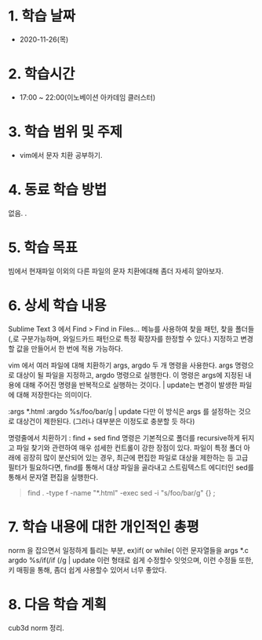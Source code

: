 # 1. 학습 날짜

* 2020-11-26(목)

# 2. 학습시간

* 17:00 ~ 22:00(이노베이션 아카데임 클러스터)

# 3. 학습 범위 및 주제

* vim에서 문자 치환 공부하기. 

 # 4. 동료 학습 방법

없음.  .

# 5. 학습 목표

빔에서 현재파일 이외의 다른 파일의 문자 치환에대해 좀더 자세히 알아보자. 

# 6. 상세 학습 내용

Sublime Text 3 에서
Find > Find in Files... 메뉴를 사용하여 찾을 패턴, 찾을 폴더들 (,로 구분가능하며, 와일드카드 패턴으로 특정 확장자를 한정할 수 있다.) 지정하고 변경할 값을 만들어서 한 번에 적용 가능하다.


vim 에서 여러 파일에 대해 치환하기
args, argdo 두 개 명령을 사용한다. args 명령으로 대상이 될 파일을 지정하고, argdo 명령으로 실행한다. 이 명령은 args에 지정된 내용에 대해 주어진 명령을 반복적으로 실행하는 것이다. | update는 변경이 발생한 파일에 대해 저장한다는 의미이다.

:args *.html
:argdo %s/foo/bar/g | update
다만 이 방식은 args 를 설정하는 것으로 대상건이 제한된다. (그러나 대부분은 이정도로 충분할 듯 하다)

명령줄에서 치환하기 : find + sed
find 명령은 기본적으로 폴더를 recursive하게 뒤지고 파일 찾기와 관련하여 매우 섬세한 컨트롤이 강한 장점이 있다. 파일이 특정 폴더 아래에 굉장히 많이 분산되어 있는 경우, 최근에 편집한 파일로 대상을 제한하는 등 고급 필터가 필요하다면, find를 통해서 대상 파일을 골라내고 스트림텍스트 에디터인 sed를 통해서 문자열 편집을 실행한다.

> find . -type f -name "*.html" -exec sed -i "s/foo/bar/g" {} \;


# 7. 학습 내용에 대한 개인적인 총평

norm 을 잡으면서 일정하게 틀리는 부분, ex)if( or while( 이런 문자열들을 
args *.c argdo %s/if(/if (/g | update
이런 형태로 쉽게 수정할수 잇엇으며, 이런 수정들 또한, 키 매핑을 통해, 좀더 쉽게 사용할수 있어서 너무 좋았다. 
# 8. 다음 학습 계획

cub3d norm 정리. 
 
